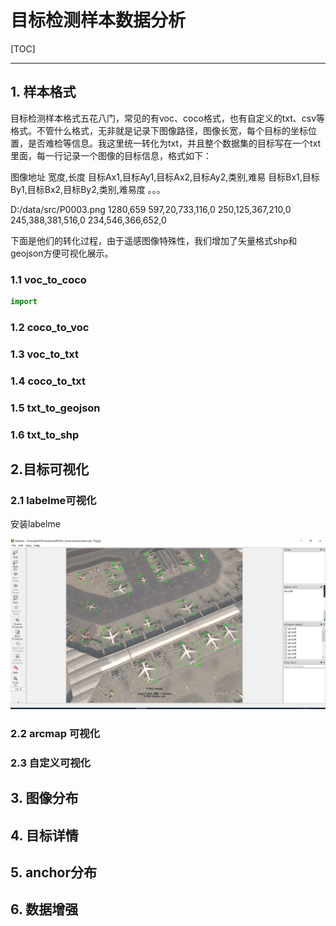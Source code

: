 # 目标检测样本数据分析



[TOC]

----

## 1. 样本格式

目标检测样本格式五花八门，常见的有voc、coco格式，也有自定义的txt、csv等格式。不管什么格式，无非就是记录下图像路径，图像长宽，每个目标的坐标位置，是否难检等信息。我这里统一转化为txt，并且整个数据集的目标写在一个txt里面，每一行记录一个图像的目标信息，格式如下：

图像地址 宽度,长度 目标Ax1,目标Ay1,目标Ax2,目标Ay2,类别,难易 目标Bx1,目标By1,目标Bx2,目标By2,类别,难易度 。。。

D:/data/src/P0003.png 1280,659 597,20,733,116,0 250,125,367,210,0 245,388,381,516,0 234,546,366,652,0

下面是他们的转化过程，由于遥感图像特殊性，我们增加了矢量格式shp和geojson方便可视化展示。

### 1.1 voc_to_coco

```python
import 
```

### 1.2 coco_to_voc

### 1.3 voc_to_txt

### 1.4 coco_to_txt

### 1.5 txt_to_geojson

### 1.6 txt_to_shp



## 2.目标可视化

### 2.1 labelme可视化

安装labelme

![image-20210203232150296](pic/image-2021020323215029.png)

### 2.2 arcmap 可视化





### 2.3 自定义可视化



## 3. 图像分布



## 4. 目标详情



## 5. anchor分布



## 6.  数据增强



